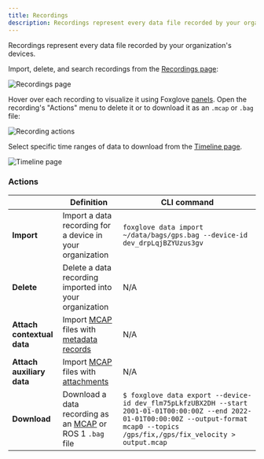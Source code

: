 ```yaml
---
title: Recordings
description: Recordings represent every data file recorded by your organization's devices.
---
```


Recordings represent every data file recorded by your organization's devices.

Import, delete, and search recordings from the [Recordings page](https://console.foxglove.dev/recordings):

![Recordings page](/img/docs/recordings/index.png)

Hover over each recording to visualize it using Foxglove [panels](/docs/visualization/panels/introduction). Open the recording's "Actions" menu to delete it or to download it as an `.mcap` or `.bag` file:

![Recording actions](/img/docs/recordings/menu.png)

Select specific time ranges of data to download from the [Timeline page](https://console.foxglove.dev/timeline).

![Timeline page](/img/docs/recordings/timeline.png)

### Actions

|                            | Definition                                                                                           | CLI command                                                                                                                                                                               |
| -------------------------- | ---------------------------------------------------------------------------------------------------- | ----------------------------------------------------------------------------------------------------------------------------------------------------------------------------------------- |
| **Import**                 | Import a data recording for a device in your organization                                            | `foxglove data import ~/data/bags/gps.bag --device-id dev_drpLqjBZYUzus3gv`                                                                                                               |
| **Delete**                 | Delete a data recording imported into your organization                                              | N/A                                                                                                                                                                                       |
| **Attach contextual data** | Import [MCAP](https://mcap.dev) files with [metadata records](https://mcap.dev/spec#metadata-op0x0c) | N/A                                                                                                                                                                                       |\
| **Attach auxiliary data**  | Import [MCAP](https://mcap.dev) files with [attachments](https://mcap.dev/spec#attachment-op0x09)    | N/A                                                                                                                                                                                       |
| **Download**               | Download a data recording as an [MCAP](https://mcap.dev) or ROS 1 `.bag` file                        | `$ foxglove data export --device-id dev_flm75pLkfzUBX2DH --start 2001-01-01T00:00:00Z --end 2022-01-01T00:00:00Z --output-format mcap0 --topics /gps/fix,/gps/fix_velocity > output.mcap` |
